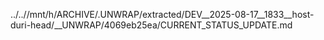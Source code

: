 ../..//mnt/h/ARCHIVE/.UNWRAP/extracted/DEV__2025-08-17__1833__host-duri-head/__UNWRAP/4069eb25ea/CURRENT_STATUS_UPDATE.md